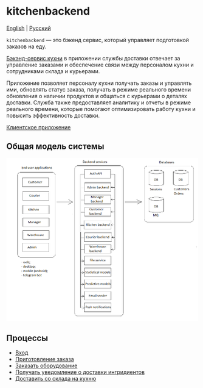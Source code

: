 # kitchenbackend

[English](kitchenbackend.md) | [Русский](kitchenbackend.ru.md)

`kitchenbackend` — это бэкенд сервис, который управляет подготовкой заказов на еду.

[Бэкэнд-сервис кухни](kitchenbackend.md) в приложении службы доставки отвечает за управление заказами и обеспечение связи между персоналом кухни и сотрудниками склада и курьерами.

Приложение позволяет персоналу кухни получать заказы и управлять ими, обновлять статус заказа, получать в режиме реального времени обновления о наличии продуктов и общаться с курьерами о деталях доставки.
Служба также предоставляет аналитику и отчеты в режиме реального времени, которые помогают оптимизировать работу кухни и повысить эффективность доставки.

[Клиентское приложение](../frontend/kitchenclient.ru.md)

## Общая модель системы 

![system_overall](../img/system_overall.png)

## Процессы 

- [Вход](../processes/auth/signin.ru.md)
- [Приготовление заказа](../processes/kitchen/prepareorderkitchen.ru.md)
- [Заказать оборудование](../processes/kitchen/requestequipment.ru.md)
- [Получать уведомление о доставки ингридиентов](../processes/kitchen/notificationsaboutingredients.ru.md)
- [Доставить со склада на кухню](../processes/warehouse/fromwhtokitchen.ru.md)
